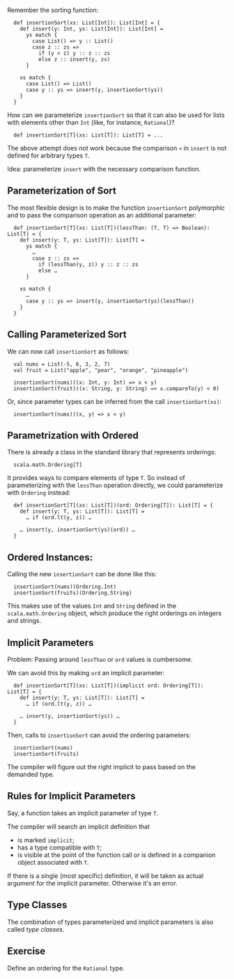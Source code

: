 
Remember the sorting function:

      def insertionSort(xs: List[Int]): List[Int] = {
        def insert(y: Int, ys: List[Int]): List[Int] =
          ys match {
            case List() => y :: List()
            case z :: zs =>
              if (y < z) y :: z :: zs
              else z :: insert(y, zs)
          }
    
        xs match {
          case List() => List()
          case y :: ys => insert(y, insertionSort(ys))
        }
      }


How can we parameterize `insertionSort` so that it can also be used for
lists with elements other than `Int` (like, for instance, `Rational`)?

      def insertionSort[T](xs: List[T]): List[T] = ...

The above attempt does not work because the comparison `<` in `insert`
is not defined for arbitrary types `T`.

Idea: parameterize `insert` with the necessary comparison function.

## Parameterization of Sort

The most flexible design is to make the function `insertionSort`
polymorphic and to pass the comparison operation as an additional
parameter:

      def insertionSort[T](xs: List[T])(lessThan: (T, T) => Boolean): List[T] = {
        def insert(y: T, ys: List[T]): List[T] =
          ys match {
            …
            case z :: zs =>
              if (lessThan(y, z)) y :: z :: zs
              else …
          }
    
        xs match {
          …
          case y :: ys => insert(y, insertionSort(ys)(lessThan))
        }
      }

## Calling Parameterized Sort

We can now call `insertionSort` as follows:

      val nums = List(-5, 6, 3, 2, 7)
      val fruit = List("apple", "pear", "orange", "pineapple")
    
      insertionSort(nums)((x: Int, y: Int) => x < y)
      insertionSort(fruit)((x: String, y: String) => x.compareTo(y) < 0)

Or, since parameter types can be inferred from the call `insertionSort(xs)`:

      insertionSort(nums)((x, y) => x < y)

## Parametrization with Ordered

There is already a class in the standard library that represents orderings:

      scala.math.Ordering[T]

It provides ways to compare elements of type `T`. So instead of
parameterizing with the `lessThan` operation directly, we could parameterize
with `Ordering` instead:

      def insertionSort[T](xs: List[T])(ord: Ordering[T]): List[T] = {
        def insert(y: T, ys: List[T]): List[T] =
          … if (ord.lt(y, z)) …
    
        … insert(y, insertionSort(ys)(ord)) …
      }

## Ordered Instances:

Calling the new `insertionSort` can be done like this:

      insertionSort(nums)(Ordering.Int)
      insertionSort(fruits)(Ordering.String)

This makes use of the values `Int` and `String` defined in the
`scala.math.Ordering` object, which produce the right orderings on
integers and strings.

## Implicit Parameters

Problem: Passing around `lessThan` or `ord` values is cumbersome.

We can avoid this by making `ord` an implicit parameter:

      def insertionSort[T](xs: List[T])(implicit ord: Ordering[T]): List[T] = {
        def insert(y: T, ys: List[T]): List[T] =
          … if (ord.lt(y, z)) …
    
        … insert(y, insertionSort(ys)) …
      }

Then, calls to `insertionSort` can avoid the ordering parameters:

      insertionSort(nums)
      insertionSort(fruits)

The compiler will figure out the right implicit to pass based on the
demanded type.

## Rules for Implicit Parameters 

Say, a function takes an implicit parameter of type `T`.

The compiler will search an implicit definition that

 - is marked `implicit`;
 - has a type compatible with `T`;
 - is visible at the point of the function call or is defined
   in a companion object associated with `T`.

If there is a single (most specific) definition, it will be taken as
actual argument for the implicit parameter. Otherwise it's an error.

## Type Classes 

The combination of types parameterized and implicit parameters is also
called *type classes*.

## Exercise

Define an ordering for the `Rational` type.

